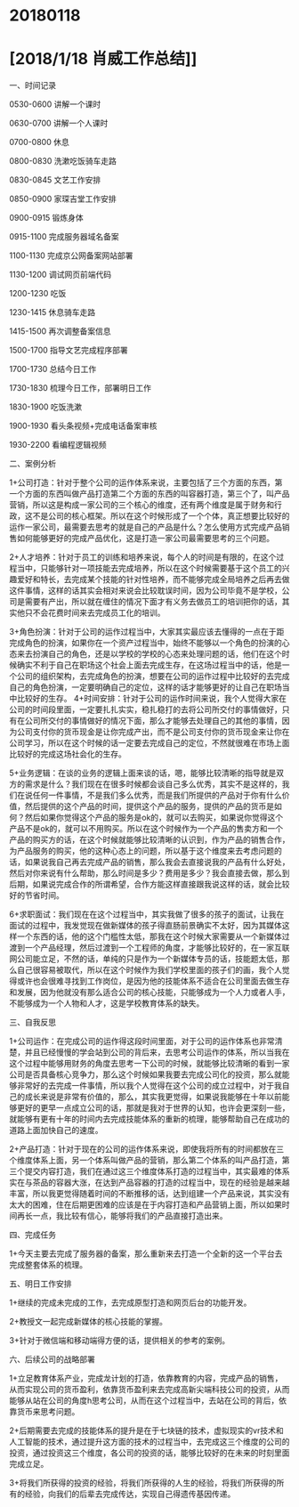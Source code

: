 # 20180118

# [2018/1/18 肖威工作总结]]

一、时间记录

0530-0600 讲解一个课时

0630-0700 讲解一个人课时

0700-0800 休息

0800-0830 洗漱吃饭骑车走路

0830-0845 文艺工作安排

0850-0900 家琛吉堂工作安排

0900-0915 锻炼身体

0915-1100 完成服务器域名备案

1100-1130 完成京公网备案网站部署

1130-1200 调试网页前端代码

1200-1230 吃饭

1230-1415 休息骑车走路

1415-1500 再次调整备案信息

1500-1700 指导文艺完成程序部署

1700-1730 总结今日工作

1730-1830 梳理今日工作，部署明日工作

1830-1900 吃饭洗漱

1900-1930 看头条视频+完成电话备案审核

1930-2200 看编程逻辑视频

二、案例分析

1+公司打造：针对于整个公司的运作体系来说，主要包括了三个方面的东西，第一个方面的东西叫做产品打造第二个方面的东西的叫容器打造，第三个了，叫产品营销，所以这是构成一家公司的三个核心的维度，还有两个维度是属于财务和行政，这不是公司的核心框架。所以在这个时候形成了一个个体，真正想要比较好的运作一家公司，最需要去思考的就是自己的产品是什么？怎么使用方式完成产品销售如何能够更好的完成产品优化，这是打造一家公司最需要思考的三个问题。

2+人才培养：针对于员工的训练和培养来说，每个人的时间是有限的，在这个过程当中，只能够针对一项技能去完成培养，所以在这个时候需要基于这个员工的兴趣爱好和特长，去完成某个技能的针对性培养，而不能够完成全局培养之后再去做这件事情，这样的话其实会相对来说会比较耽误时间，因为公司毕竟不是学校，公司是需要有产出，所以就在缠住的情况下面才有义务去做员工的培训把你的话，其实他只不会花费时间来去完成员工化的培训。

3+角色扮演：针对于公司的运作过程当中，大家其实最应该去懂得的一点在于距完成角色的扮演，如果你在一个资产过程当中，始终不能够以一个角色的扮演的心态来去扮演自己的角色，还是以学校的学校的心态来处理问题的话，他们在这个时候确实不利于自己在职场这个社会上面去完成生存，在这场过程当中的话，他是一个公司的组织架构，去完成角色的扮演，想要在公司的运作过程中比较好的去完成自己的角色扮演，一定要明确自己的定位，这样的话才能够更好的让自己在职场当中比较好的生存。
4+时间安排：针对于公司的运作时间来说，我个人觉得大家在公司的时间段里面，一定要扎扎实实，稳扎稳打的去将公司所交付的事情做好，只有在公司所交付的事情做好的情况下面，那么才能够去处理自己的其他的事情，因为公司支付你的货币现金是让你完成产出，而不是公司支付你的货币现金来让你在公司学习，所以在这个时候的话一定要去完成自己的定位，不然就很难在市场上面比较好的完成这场社会化的生存。

5+业务逻辑：在谈的业务的逻辑上面来谈的话，嗯，能够比较清晰的指导就是双方的需求是什么？我们现在在很多时候都会谈自己多么优秀，其实不是这样的，我们在说任何一件事情，不是我们多么优秀，而是我们所提供的产品对于你有什么价值，然后提供的这个产品的时间，提供这个产品的服务，提供的产品的货币是如何？然后如果你觉得这个产品的服务是ok的，就可以去购买，如果说你觉得这个产品不是ok的，就可以不用购买。所以在这个时候作为一个产品的售卖方和一个产品的购买方的话，在这个时候就能够比较清晰的认识到，作为产品的销售合作，为产品服务的购买，他的这种心态上的问题，所以基于这个维度来去考虑问题的话，如果说我自己再去完成产品的销售，那么我会去直接说我的产品有什么好处，然后对你来说有什么帮助，那么时间是多少？费用是多少？我会直接去做，那么到后期，如果说完成合作的所谓希望，合作方能这样直接跟我说这样的话，就会比较好的节省时间。

6+求职面试：我们现在在这个过程当中，其实我做了很多的孩子的面试，让我在面试的过程中，我发觉现在做新媒体的孩子得直肠前景确实不太好，因为其媒体这样一个东西的话，他的这个门槛性太低，那我在这个时候大家需要从一个新媒体过渡到一个产品经理，然后过渡到一个工程师的角度，才能够比较好的，在一家互联网公司能立足，不然的话，单纯的只是作为一个新媒体专员的话，技能题太低，那么自己很容易被取代，所以在这个时候作为我们学校里面的孩子们的画，我个人觉得或许也会很难寻找到工作岗位，是因为他的技能体系不适合在公司里面去做生存和发展，因为他就没有那么适合公司的核心技能，只能够成为一个人力或者人手，不能够成为一个人物和人才，这是学校教育体系的缺失。

三、自我反思

1+公司运作：在完成公司的运作得这段时间里面，对于公司的运作体系也非常清楚，并且已经慢慢的学会站到公司的背后来，去思考公司运作的体系，所以当我在这个过程中能够用财务的角度去思考一下公司的时候，就能够比较清晰的看到一家公司是否具备核心竞争力，那么这个时候如果我要去完成公司化的投资，那么就能够非常好的去完成一件事情，所以我个人觉得在这个公司的成立过程中，对于我自己的成长来说是非常有价值的，那么，其实我更觉得，如果说我能够在十年以前能够更好的更早一点成立公司的话，那就是我对于世界的认知，也许会更深刻一些，就能够有更有十年的时间内去完成技能体系的重新的梳理，能够帮助自己在成功的道路上面加快自己的速度。

2+产品打造：针对于现在的公司的运作体系来说，即使我将所有的时间都放在三个维度体系上面，另一个体系叫做产品的营销，那么第二个体系的叫产品打造，第三个提交内容打造，我们在通过这三个维度体系打造的过程当中，其实最难的体系实在与茶品的容器大涨，在达到产品容器的打造的过程当中，现在的经验是越来越丰富，所以我更觉得随着时间的不断推移的话，达到组建一个产品来说，其实没有太大的困难，住在后期更困难的应该是在于内容打造和产品营销上面，所以如果时间再长一点，我比较有信心，能够将我们的产品直接打造出来。

四、完成任务

1+今天主要去完成了服务器的备案，那么重新来去打造一个全新的这一个平台去完成整套体系的梳理。

五、明日工作安排

1+继续的完成未完成的工作，去完成原型打造和网页后台的功能开发。

2+教授文一起完成新媒体的核心技能的掌握。

3+针对于微信端和移动端得方便的话，提供相关的参考的案例。

六、后续公司的战略部署

1+立足教育体系产业，完成龙计划的打造，依靠教育的内容，完成产品的销售，从而实现公司的货币盈利，依靠货币盈利来去完成高新尖端科技公司的投资，从而能够从站在公司的角度h思考公司，从而在这个过程当中，去站在公司的背后，依靠货币来思考问题。

2+后期需要去完成的技能体系的提升是在于七块链的技术，虚拟现实的vr技术和人工智能的技术，通过提升这方面的技术的过程当中，去完成这三个维度的公司的投资，通过投资这三个维度，各公司的投资的话，能够比较好的在未来的时刻里面完成立足。

3+将我们所获得的投资的经验，将我们所获得的人生的经验，将我们所获得的所有的经验，向我们的后辈去完成传达，实现自己得遗传基因传递。
